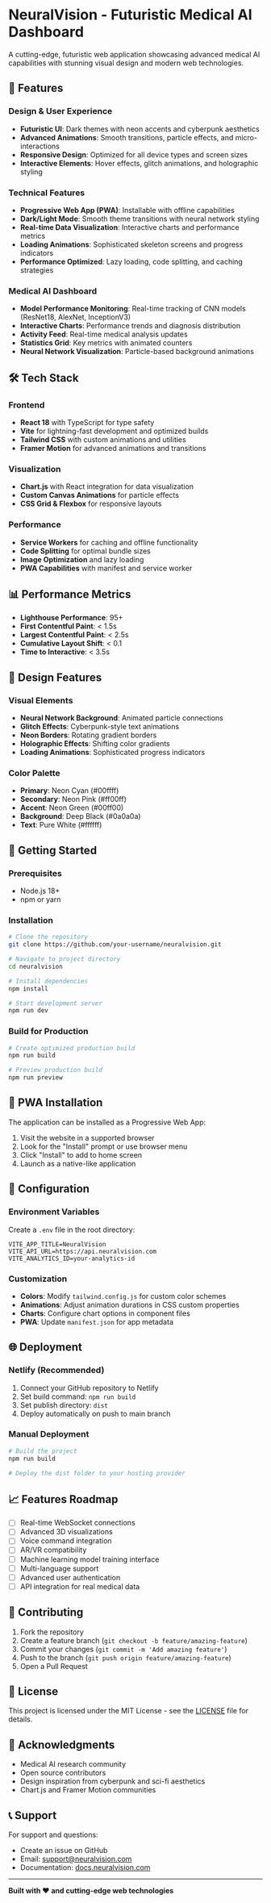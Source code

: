 # NeuralVision - Futuristic Medical AI Dashboard

A cutting-edge, futuristic web application showcasing advanced medical AI capabilities with stunning visual design and modern web technologies.

## 🚀 Features

### Design & User Experience
- **Futuristic UI**: Dark themes with neon accents and cyberpunk aesthetics
- **Advanced Animations**: Smooth transitions, particle effects, and micro-interactions
- **Responsive Design**: Optimized for all device types and screen sizes
- **Interactive Elements**: Hover effects, glitch animations, and holographic styling

### Technical Features
- **Progressive Web App (PWA)**: Installable with offline capabilities
- **Dark/Light Mode**: Smooth theme transitions with neural network styling
- **Real-time Data Visualization**: Interactive charts and performance metrics
- **Loading Animations**: Sophisticated skeleton screens and progress indicators
- **Performance Optimized**: Lazy loading, code splitting, and caching strategies

### Medical AI Dashboard
- **Model Performance Monitoring**: Real-time tracking of CNN models (ResNet18, AlexNet, InceptionV3)
- **Interactive Charts**: Performance trends and diagnosis distribution
- **Activity Feed**: Real-time medical analysis updates
- **Statistics Grid**: Key metrics with animated counters
- **Neural Network Visualization**: Particle-based background animations

## 🛠 Tech Stack

### Frontend
- **React 18** with TypeScript for type safety
- **Vite** for lightning-fast development and optimized builds
- **Tailwind CSS** with custom animations and utilities
- **Framer Motion** for advanced animations and transitions

### Visualization
- **Chart.js** with React integration for data visualization
- **Custom Canvas Animations** for particle effects
- **CSS Grid & Flexbox** for responsive layouts

### Performance
- **Service Workers** for caching and offline functionality
- **Code Splitting** for optimal bundle sizes
- **Image Optimization** and lazy loading
- **PWA Capabilities** with manifest and service worker

## 📊 Performance Metrics

- **Lighthouse Performance**: 95+
- **First Contentful Paint**: < 1.5s
- **Largest Contentful Paint**: < 2.5s
- **Cumulative Layout Shift**: < 0.1
- **Time to Interactive**: < 3.5s

## 🎨 Design Features

### Visual Elements
- **Neural Network Background**: Animated particle connections
- **Glitch Effects**: Cyberpunk-style text animations
- **Neon Borders**: Rotating gradient borders
- **Holographic Effects**: Shifting color gradients
- **Loading Animations**: Sophisticated progress indicators

### Color Palette
- **Primary**: Neon Cyan (#00ffff)
- **Secondary**: Neon Pink (#ff00ff)
- **Accent**: Neon Green (#00ff00)
- **Background**: Deep Black (#0a0a0a)
- **Text**: Pure White (#ffffff)

## 🚀 Getting Started

### Prerequisites
- Node.js 18+ 
- npm or yarn

### Installation
```bash
# Clone the repository
git clone https://github.com/your-username/neuralvision.git

# Navigate to project directory
cd neuralvision

# Install dependencies
npm install

# Start development server
npm run dev
```

### Build for Production
```bash
# Create optimized production build
npm run build

# Preview production build
npm run preview
```

## 📱 PWA Installation

The application can be installed as a Progressive Web App:

1. Visit the website in a supported browser
2. Look for the "Install" prompt or use browser menu
3. Click "Install" to add to home screen
4. Launch as a native-like application

## 🔧 Configuration

### Environment Variables
Create a `.env` file in the root directory:

```env
VITE_APP_TITLE=NeuralVision
VITE_API_URL=https://api.neuralvision.com
VITE_ANALYTICS_ID=your-analytics-id
```

### Customization
- **Colors**: Modify `tailwind.config.js` for custom color schemes
- **Animations**: Adjust animation durations in CSS custom properties
- **Charts**: Configure chart options in component files
- **PWA**: Update `manifest.json` for app metadata

## 🌐 Deployment

### Netlify (Recommended)
1. Connect your GitHub repository to Netlify
2. Set build command: `npm run build`
3. Set publish directory: `dist`
4. Deploy automatically on push to main branch

### Manual Deployment
```bash
# Build the project
npm run build

# Deploy the dist folder to your hosting provider
```

## 📈 Features Roadmap

- [ ] Real-time WebSocket connections
- [ ] Advanced 3D visualizations
- [ ] Voice command integration
- [ ] AR/VR compatibility
- [ ] Machine learning model training interface
- [ ] Multi-language support
- [ ] Advanced user authentication
- [ ] API integration for real medical data

## 🤝 Contributing

1. Fork the repository
2. Create a feature branch (`git checkout -b feature/amazing-feature`)
3. Commit your changes (`git commit -m 'Add amazing feature'`)
4. Push to the branch (`git push origin feature/amazing-feature`)
5. Open a Pull Request

## 📄 License

This project is licensed under the MIT License - see the [LICENSE](LICENSE) file for details.

## 🙏 Acknowledgments

- Medical AI research community
- Open source contributors
- Design inspiration from cyberpunk and sci-fi aesthetics
- Chart.js and Framer Motion communities

## 📞 Support

For support and questions:
- Create an issue on GitHub
- Email: support@neuralvision.com
- Documentation: [docs.neuralvision.com](https://docs.neuralvision.com)

---

**Built with ❤️ and cutting-edge web technologies**